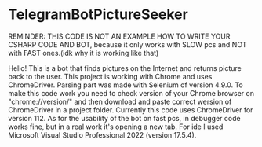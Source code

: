 # TelegramBotPictureSeeker

REMINDER: THIS CODE IS NOT AN EXAMPLE HOW TO WRITE YOUR CSHARP CODE AND BOT, because it only works with SLOW pcs and NOT with FAST ones.(idk why it is working like that)

Hello! This is a bot that finds pictures on the Internet and returns picture back to the user. This project is working with Chrome and uses ChromeDriver.
Parsing part was made with Selenium of version 4.9.0.
To make this code work you need to check version of your Chrome browser on "chrome://version/" and then download and paste correct wersion of ChromeDriver in a project folder. 
Currently this code uses ChromeDriver for version 112.
As for the usability of the bot on fast pcs, in debugger code works fine, but in a real work it's opening a new tab.
For ide I used Microsoft Visual Studio Professional 2022 (version 17.5.4).
